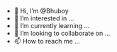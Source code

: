 - 👋 Hi, I’m @Bhuboy
- 👀 I’m interested in ...
- 🌱 I’m currently learning ...
- 💞️ I’m looking to collaborate on ...
- 📫 How to reach me ...

<!---
Bhuboy/Bhuboy is a ✨ special ✨ repository because its `README.md` (this file) appears on your GitHub profile.
You can click the Preview link to take a look at your changes.
--->
